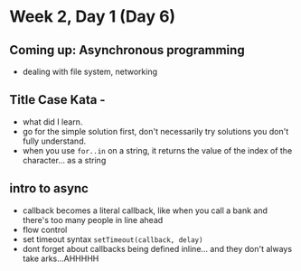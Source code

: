 # Week 2, Day 1 (Day 6)

## Coming up: Asynchronous programming
- dealing with file system, networking

## Title Case Kata - 
- what did I learn.
- go for the simple solution first, don't necessarily try solutions you don't fully understand.
- when you use `for..in` on a string, it returns the value of the index of the character... as a string

## intro to async
- callback becomes a literal callback, like when you call a bank and there's too many people in line ahead
- flow control
- set timeout syntax `setTimeout(callback, delay)`
- dont forget about callbacks being defined inline... and they don't always take arks...AHHHHH
